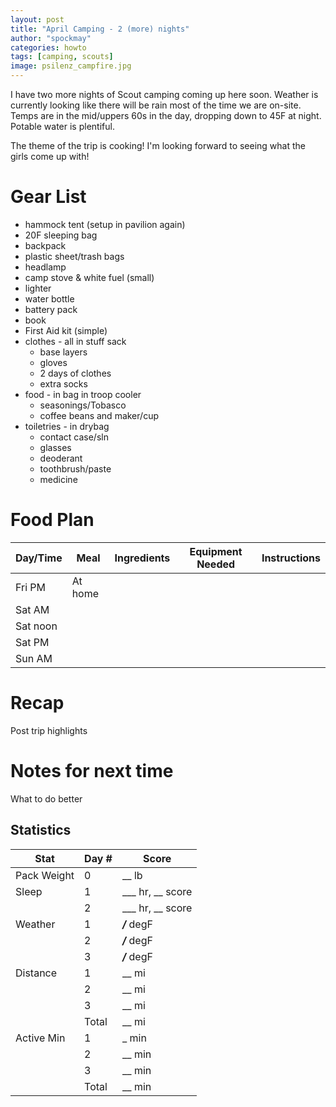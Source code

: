 ```yaml
---
layout: post
title: "April Camping - 2 (more) nights"
author: "spockmay"
categories: howto
tags: [camping, scouts]
image: psilenz_campfire.jpg
---
```


I have two more nights of Scout camping coming up here soon. Weather is currently looking like there will be rain most of the time we are on-site. Temps are in the mid/uppers 60s in the day, dropping down to 45F at night. Potable water is plentiful.

The theme of the trip is cooking! I'm looking forward to seeing what the girls come up with!

# Gear List
- hammock tent (setup in pavilion again)
- 20F sleeping bag
- backpack
- plastic sheet/trash bags
- headlamp
- camp stove & white fuel (small)
- lighter
- water bottle
- battery pack
- book
- First Aid kit (simple)
- clothes - all in stuff sack
  - base layers
  - gloves
  - 2 days of clothes
  - extra socks
- food - in bag in troop cooler
  - seasonings/Tobasco
  - coffee beans and maker/cup
- toiletries - in drybag
  - contact case/sln
  - glasses
  - deoderant
  - toothbrush/paste
  - medicine

# Food Plan

| Day/Time | Meal | Ingredients | Equipment Needed | Instructions |
| -------- | ---- | ----------- | ---------------- | ------------ |
| Fri PM | At home |  |  |  |
| Sat AM |  |  |  |  |
| Sat noon |  |  | | |
| Sat PM |  |  |  | | 
| Sun AM |  |  | |  |

# Recap
Post trip highlights

# Notes for next time
What to do better

## Statistics

| Stat | Day # | Score |
| ---- | ----- | ----- |
| Pack Weight | 0 | __ lb |
| Sleep | 1 | ___ hr, __ score |
| | 2 | ___ hr, __ score |
| Weather | 1 | ___/___ degF |
| | 2 | ___/___ degF |
| | 3 | ___/___ degF |
| Distance | 1 | __ mi|
| | 2 | __ mi|
| | 3 | __ mi|
| | Total | __ mi|
| Active Min | 1 | _ min|
| | 2 | __ min|
| | 3 | __ min|
| | Total | __ min|
